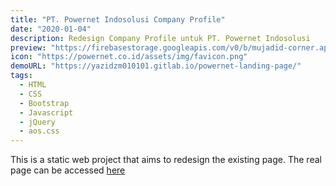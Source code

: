 ```yaml
---
title: "PT. Powernet Indosolusi Company Profile"
date: "2020-01-04"
description: Redesign Company Profile untuk PT. Powernet Indosolusi
preview: "https://firebasestorage.googleapis.com/v0/b/mujadid-corner.appspot.com/o/project_images%2FScreenshot_20231103_201815.png?alt=media"
icon: "https://powernet.co.id/assets/img/favicon.png"
demoURL: "https://yazidzm010101.gitlab.io/powernet-landing-page/"
tags:
  - HTML
  - CSS
  - Bootstrap
  - Javascript
  - jQuery
  - aos.css
---
```


This is a static web project that aims to redesign the existing page. The real page can be accessed [here](https://powernet.co.id)
